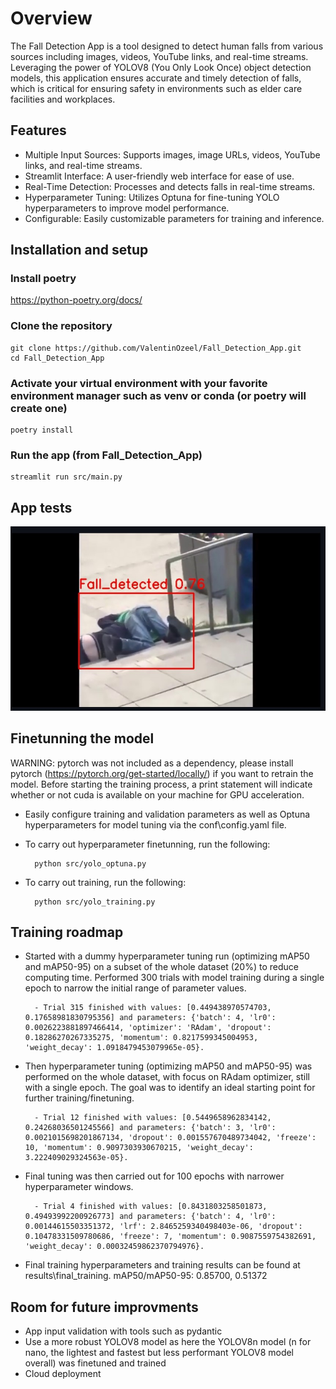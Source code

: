 # Overview

The Fall Detection App is a tool designed to detect human falls from various sources including images, videos, YouTube links, and real-time streams. Leveraging the power of YOLOV8 (You Only Look Once) object detection models, this application ensures accurate and timely detection of falls, which is critical for ensuring safety in environments such as elder care facilities and workplaces.

## Features

- Multiple Input Sources: Supports images, image URLs, videos, YouTube links, and real-time streams.
- Streamlit Interface: A user-friendly web interface for ease of use.
- Real-Time Detection: Processes and detects falls in real-time streams.
- Hyperparameter Tuning: Utilizes Optuna for fine-tuning YOLO hyperparameters to improve model performance.
- Configurable: Easily customizable parameters for training and inference.


## Installation and setup

### Install poetry
https://python-poetry.org/docs/

### Clone the repository

    git clone https://github.com/ValentinOzeel/Fall_Detection_App.git
    cd Fall_Detection_App

### Activate your virtual environment with your favorite environment manager such as venv or conda (or poetry will create one)

    poetry install

### Run the app (from Fall_Detection_App)

    streamlit run src/main.py

## App tests

[![Watch the video](https://github.com/ValentinOzeel/Fall_Dectection_App/blob/main/results/app_tests/thumbnail.jpg)](https://github.com/ValentinOzeel/Fall_Dectection_App/blob/main/results/app_tests/yt_video_test.mp4)


## Finetunning the model

WARNING: pytorch was not included as a dependency, please install pytorch (https://pytorch.org/get-started/locally/) if you want to retrain the model. Before starting the training process, a print statement will indicate whether or not cuda is available on your machine for GPU acceleration.

- Easily configure training and validation parameters as well as Optuna hyperparameters for model tuning via the conf\config.yaml file. 
- To carry out hyperparameter finetunning, run the following:

        python src/yolo_optuna.py

- To carry out training, run the following:

        python src/yolo_training.py

## Training roadmap

- Started with a dummy hyperparameter tuning run (optimizing mAP50 and mAP50-95) on a subset of the whole dataset (20%) to reduce computing time. Performed 300 trials with model training during a single epoch to narrow the initial range of parameter values.

        - Trial 315 finished with values: [0.449438970574703, 0.17658981830795356] and parameters: {'batch': 4, 'lr0': 0.0026223881897466414, 'optimizer': 'RAdam', 'dropout': 0.18286270267335275, 'momentum': 0.8217599345004953, 'weight_decay': 1.0918479453079965e-05}.    

- Then hyperparameter tuning (optimizing mAP50 and mAP50-95) was performed on the whole dataset, with focus on RAdam optimizer, still with a single epoch. The goal was to identify an ideal starting point for further training/finetuning.

        - Trial 12 finished with values: [0.5449658962834142, 0.24268036501245566] and parameters: {'batch': 3, 'lr0': 0.0021015698201867134, 'dropout': 0.001557670489734042, 'freeze': 10, 'momentum': 0.9097303930670215, 'weight_decay': 3.222409029324563e-05}.  

- Final tuning was then carried out for 100 epochs with narrower hyperparameter windows. 

        - Trial 4 finished with values: [0.8431803258501873, 0.49493992200926773] and parameters: {'batch': 4, 'lr0': 0.00144615503351372, 'lrf': 2.8465259340498403e-06, 'dropout': 0.10478331509780686, 'freeze': 7, 'momentum': 0.9087559754382691, 'weight_decay': 0.00032459862370794976}. 

- Final training hyperparameters and training results can be found at results\final_training. mAP50/mAP50-95: 0.85700, 0.51372



## Room for future improvments

- App input validation with tools such as pydantic
- Use a more robust YOLOV8 model as here the YOLOV8n model (n for nano, the lightest and fastest but less performant YOLOV8 model overall) was finetuned and trained 
- Cloud deployment